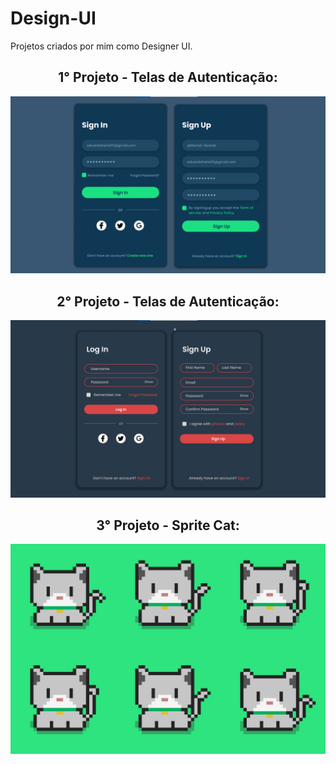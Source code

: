 # Design-UI
 Projetos criados por mim como Designer UI.

<div align="center">
 
 ## 1° Projeto - Telas de Autenticação:
<img width=600px src="https://github.com/MariaE-duarda/Imagens/blob/main/layout%20blue.png?raw=true">
 </div>

<div align="center">
 
 ## 2° Projeto - Telas de Autenticação:
<img width=600px src="https://github.com/MariaE-duarda/Imagens/blob/main/layout.png?raw=true">
 </div>
 
 <div align="center"> 
 
 ## 3° Projeto - Sprite Cat: 
 <img width=600px src="https://github.com/MariaE-duarda/Design-UI/blob/main/Projeto%2003%20-%20Sprite%208%20bits/Cat%20Frames.png?raw=true">
 </div>

